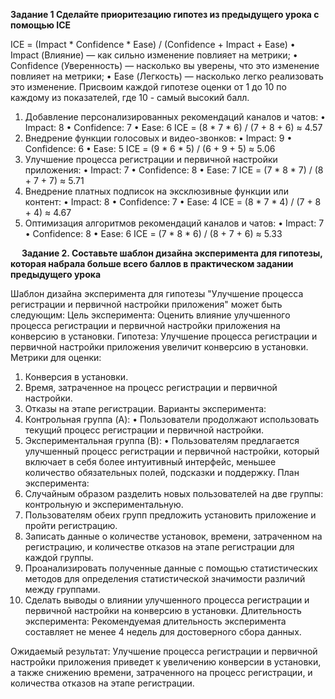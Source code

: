 **Задание 1 Сделайте приоритезацию гипотез из предыдущего урока с помощью ICE**

ICE = (Impact * Confidence * Ease) / (Confidence + Impact + Ease)
•	Impact (Влияние) — как сильно изменение повлияет на метрики;
•	Confidence (Уверенность) — насколько вы уверены, что это изменение повлияет на метрики;
•	Ease (Легкость) — насколько легко реализовать это изменение.
Присвоим каждой гипотезе оценки от 1 до 10 по каждому из показателей, где 10 - самый высокий балл.
1.	Добавление персонализированных рекомендаций каналов и чатов:
•	Impact: 8
•	Confidence: 7
•	Ease: 6 ICE = (8 * 7 * 6) / (7 + 8 + 6) ≈ 4.57
2.	Внедрение функции голосовых и видео-звонков:
•	Impact: 9
•	Confidence: 6
•	Ease: 5 ICE = (9 * 6 * 5) / (6 + 9 + 5) ≈ 5.06
3.	Улучшение процесса регистрации и первичной настройки приложения:
•	Impact: 7
•	Confidence: 8
•	Ease: 7 ICE = (7 * 8 * 7) / (8 + 7 + 7) ≈ 5.71
4.	Внедрение платных подписок на эксклюзивные функции или контент:
•	Impact: 8
•	Confidence: 7
•	Ease: 4 ICE = (8 * 7 * 4) / (7 + 8 + 4) ≈ 4.67
5.	Оптимизация алгоритмов рекомендаций каналов и чатов:
•	Impact: 7
•	Confidence: 8
•	Ease: 6 ICE = (7 * 8 * 6) / (8 + 7 + 6) ≈ 5.33


 
**Задание 2.
Составьте шаблон дизайна эксперимента для гипотезы, которая набрала больше всего баллов в практическом задании предыдущего урока**

Шаблон дизайна эксперимента для гипотезы "Улучшение процесса регистрации и первичной настройки приложения" может быть следующим:
Цель эксперимента: Оценить влияние улучшенного процесса регистрации и первичной настройки приложения на конверсию в установки.
Гипотеза: Улучшение процесса регистрации и первичной настройки приложения увеличит конверсию в установки.
Метрики для оценки:
1.	Конверсия в установки.
2.	Время, затраченное на процесс регистрации и первичной настройки.
3.	Отказы на этапе регистрации.
Варианты эксперимента:
1.	Контрольная группа (A):
•	Пользователи продолжают использовать текущий процесс регистрации и первичной настройки.
2.	Экспериментальная группа (B):
•	Пользователям предлагается улучшенный процесс регистрации и первичной настройки, который включает в себя более интуитивный интерфейс, меньшее количество обязательных полей, подсказки и поддержку.
План эксперимента:
1.	Случайным образом разделить новых пользователей на две группы: контрольную и экспериментальную.
2.	Пользователям обеих групп предложить установить приложение и пройти регистрацию.
3.	Записать данные о количестве установок, времени, затраченном на регистрацию, и количестве отказов на этапе регистрации для каждой группы.
4.	Проанализировать полученные данные с помощью статистических методов для определения статистической значимости различий между группами.
5.	Сделать выводы о влиянии улучшенного процесса регистрации и первичной настройки на конверсию в установки.
Длительность эксперимента: Рекомендуемая длительность эксперимента составляет не менее 4 недель для достоверного сбора данных.

Ожидаемый результат: Улучшение процесса регистрации и первичной настройки приложения приведет к увеличению конверсии в установки, а также снижению времени, затраченного на процесс регистрации, и количества отказов на этапе регистрации.